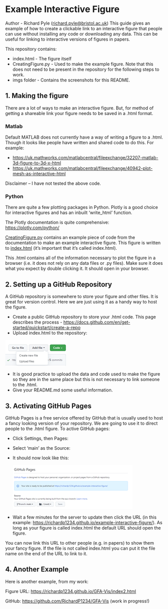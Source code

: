 # Example Interactive Figure
Author - Richard Pyle (richard.pyle@bristol.ac.uk)
This guide gives an example of how to create a clickable link to an interactive figure that people can use without installing any code or downloading any data. This can be useful for linking to interactive versions of figures in papers.

This repository contains:
 - index.html - The figure itself
 - CreatingFigure.py - Used to make the example figure. Note that this does not need to be present in the repository for the following steps to work.
 - imgs folder - Contains the screenshots for this README.

## 1.	Making the figure
There are a lot of ways to make an interactive figure. But, for method of getting a shareable link your figure needs to be saved in a .html format.

### Matlab
Default MATLAB does not currently have a way of writing a figure to a .html. Though it looks like people have written and shared code to do this. For example:
 - https://uk.mathworks.com/matlabcentral/fileexchange/32207-matlab-3d-figure-to-3d-x-html
 - https://uk.mathworks.com/matlabcentral/fileexchange/40942-plot-mesh-as-interactive-html

Disclaimer – I have not tested the above code.

### Python
There are quite a few plotting packages in Python. Plotly is a good choice for interactive figures and has an inbuilt ‘write_html’ function.

The Plotly documentation is quite comprehensive: https://plotly.com/python/

[CreatingFigure.py](CreatingFigure.py) contains an example piece of code from the documentation to make an example interactive figure. This figure is written to [index.html](index.html) (it’s important that it’s called index.html).

This .html contains all of the information necessary to plot the figure in a browser (i.e. it does not rely on any data files or .py files). Make sure it does what you expect by double clicking it. It should open in your browser.

## 2.	Setting up a GitHub Repository
A GitHub repository is somewhere to store your figure and other files. It is great for version control. Here we are just using it as a handy way to host the figure.

 - Create a public GitHub repository to store your .html code. This page describes the process - https://docs.github.com/en/get-started/quickstart/create-a-repo
 - Upload index.html to the repository:
 
 ![a](imgs/a.png)
 - It is good practice to upload the data and code used to make the figure so they are in the same place but this is not necessary to link someone to the .html.
 - Give your README.md some useful information.

## 3.	Activating GitHub Pages
GitHub Pages is a free service offered by GitHub that is usually used to host a fancy looking version of your repository. We are going to use it to direct people to the .html figure. To active GitHub pages:
 - Click Settings, then Pages:
 
 - Select ‘main’ as the Source:

 - It should now look like this:
 
   ![e](imgs/e.png)
 - Wait a few minutes for the server to update then click the URL (in this example: https://richardp1234.github.io/example-interactive-figure/). As long as your figure is called index.html the default URL should open the figure.

You can now link this URL to other people (e.g. in papers) to show them your fancy figure. If the file is not called index.html you can put it the file name on the end of the URL to link to it.

## 4. Another Example
Here is another example, from my work:

Figure URL: https://richardp1234.github.io/GFA-Vis/index2.html

GitHub: https://github.com/RichardP1234/GFA-Vis (work in progress!)

